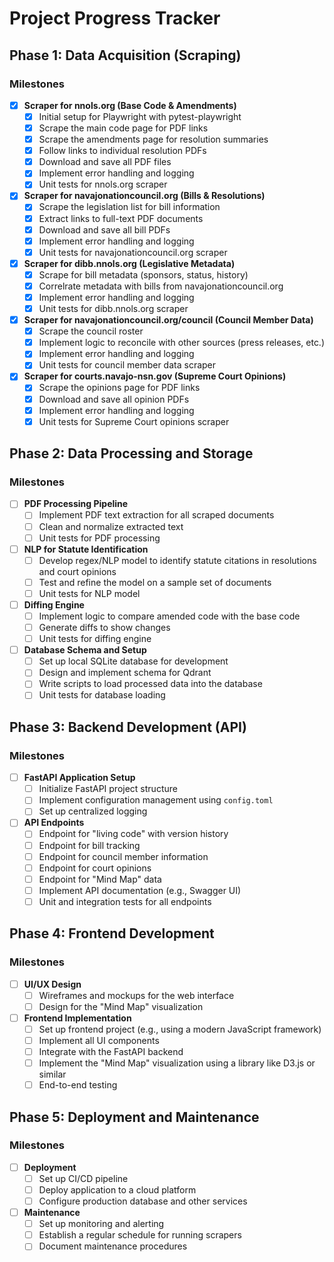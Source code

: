 # Project Progress Tracker

## Phase 1: Data Acquisition (Scraping)

### Milestones

*   [x] **Scraper for nnols.org (Base Code & Amendments)**
    *   [x] Initial setup for Playwright with pytest-playwright
    *   [x] Scrape the main code page for PDF links
    *   [x] Scrape the amendments page for resolution summaries
    *   [x] Follow links to individual resolution PDFs
    *   [x] Download and save all PDF files
    *   [x] Implement error handling and logging
    *   [x] Unit tests for nnols.org scraper

*   [x] **Scraper for navajonationcouncil.org (Bills & Resolutions)**
    *   [x] Scrape the legislation list for bill information
    *   [x] Extract links to full-text PDF documents
    *   [x] Download and save all bill PDFs
    *   [x] Implement error handling and logging
    *   [x] Unit tests for navajonationcouncil.org scraper

*   [x] **Scraper for dibb.nnols.org (Legislative Metadata)**
    *   [x] Scrape for bill metadata (sponsors, status, history)
    *   [x] Correlrate metadata with bills from navajonationcouncil.org
    *   [x] Implement error handling and logging
    *   [x] Unit tests for dibb.nnols.org scraper

*   [x] **Scraper for navajonationcouncil.org/council (Council Member Data)**
    *   [x] Scrape the council roster
    *   [x] Implement logic to reconcile with other sources (press releases, etc.)
    *   [x] Implement error handling and logging
    *   [x] Unit tests for council member data scraper

*   [x] **Scraper for courts.navajo-nsn.gov (Supreme Court Opinions)**
    *   [x] Scrape the opinions page for PDF links
    *   [x] Download and save all opinion PDFs
    *   [x] Implement error handling and logging
    *   [x] Unit tests for Supreme Court opinions scraper

## Phase 2: Data Processing and Storage

### Milestones

*   [ ] **PDF Processing Pipeline**
    *   [ ] Implement PDF text extraction for all scraped documents
    *   [ ] Clean and normalize extracted text
    *   [ ] Unit tests for PDF processing

*   [ ] **NLP for Statute Identification**
    *   [ ] Develop regex/NLP model to identify statute citations in resolutions and court opinions
    *   [ ] Test and refine the model on a sample set of documents
    *   [ ] Unit tests for NLP model

*   [ ] **Diffing Engine**
    *   [ ] Implement logic to compare amended code with the base code
    *   [ ] Generate diffs to show changes
    *   [ ] Unit tests for diffing engine

*   [ ] **Database Schema and Setup**
    *   [ ] Set up local SQLite database for development
    *   [ ] Design and implement schema for Qdrant
    *   [ ] Write scripts to load processed data into the database
    *   [ ] Unit tests for database loading

## Phase 3: Backend Development (API)

### Milestones

*   [ ] **FastAPI Application Setup**
    *   [ ] Initialize FastAPI project structure
    *   [ ] Implement configuration management using `config.toml`
    *   [ ] Set up centralized logging

*   [ ] **API Endpoints**
    *   [ ] Endpoint for "living code" with version history
    *   [ ] Endpoint for bill tracking
    *   [ ] Endpoint for council member information
    *   [ ] Endpoint for court opinions
    *   [ ] Endpoint for "Mind Map" data
    *   [ ] Implement API documentation (e.g., Swagger UI)
    *   [ ] Unit and integration tests for all endpoints

## Phase 4: Frontend Development

### Milestones

*   [ ] **UI/UX Design**
    *   [ ] Wireframes and mockups for the web interface
    *   [ ] Design for the "Mind Map" visualization

*   [ ] **Frontend Implementation**
    *   [ ] Set up frontend project (e.g., using a modern JavaScript framework)
    *   [ ] Implement all UI components
    *   [ ] Integrate with the FastAPI backend
    *   [ ] Implement the "Mind Map" visualization using a library like D3.js or similar
    *   [ ] End-to-end testing

## Phase 5: Deployment and Maintenance

### Milestones

*   [ ] **Deployment**
    *   [ ] Set up CI/CD pipeline
    *   [ ] Deploy application to a cloud platform
    *   [ ] Configure production database and other services

*   [ ] **Maintenance**
    *   [ ] Set up monitoring and alerting
    *   [ ] Establish a regular schedule for running scrapers
    *   [ ] Document maintenance procedures